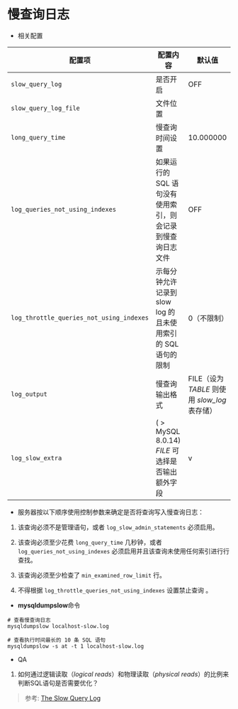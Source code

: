 # 慢查询日志

- 相关配置

配置项 | 配置内容 | 默认值
-- | -- | --
`slow_query_log` | 是否开启 | OFF
`slow_query_log_file` | 文件位置 | 
`long_query_time` | 慢查询时间设置 | 10.000000
`log_queries_not_using_indexes` | 如果运行的 SQL 语句没有使用索引，则会记录到慢查询日志文件 | OFF
`log_throttle_queries_not_using_indexes` | 示每分钟允许记录到 slow log 的且未使用索引的 SQL 语句的限制 | 0（不限制）
`log_output` | 慢查询输出格式 | FILE（设为 *TABLE* 则使用 *slow_log* 表存储）
`log_slow_extra` | ( > MySQL 8.0.14) *FILE* 可选择是否输出额外字段 | v

- 服务器按以下顺序使用控制参数来确定是否将查询写入慢查询日志：

1. 该查询必须不是管理语句，或者 `log_slow_admin_statements` 必须启用。
2. 该查询必须至少花费 `long_query_time` 几秒钟，或者 `log_queries_not_using_indexes` 必须启用并且该查询未使用任何索引进行行查找。

3. 该查询必须至少检查了 `min_examined_row_limit` 行。

4. 不得根据 `log_throttle_queries_not_using_indexes` 设置禁止查询 。

- **mysqldumpslow**命令

```MySQL
# 查看慢查询日志
mysqldumpslow localhost-slow.log

# 查看执行时间最长的 10 条 SQL 语句
mysqldumpslow -s at -t 1 localhost-slow.log
```

- QA

1. 如何通过逻辑读取（*logical reads*）和物理读取（*physical reads*）的比例来判断SQL语句是否需要优化？

> 参考: [The Slow Query Log](https://dev.mysql.com/doc/refman/8.0/en/slow-query-log.html)